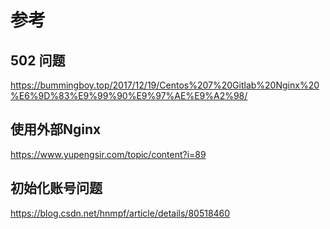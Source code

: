 # 参考  
## 502 问题
https://bummingboy.top/2017/12/19/Centos%207%20Gitlab%20Nginx%20%E6%9D%83%E9%99%90%E9%97%AE%E9%A2%98/  

## 使用外部Nginx  
https://www.yupengsir.com/topic/content?i=89

## 初始化账号问题
https://blog.csdn.net/hnmpf/article/details/80518460